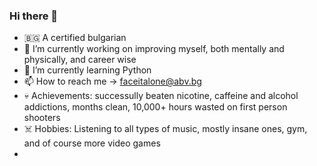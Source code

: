 ### Hi there 👋

- 🇧🇬 A certified bulgarian
- 🔭 I’m currently working on improving myself, both mentally and physically, and career wise
- 🌱 I’m currently learning Python
- 📫 How to reach me -> faceitalone@abv.bg
- 💀 Achievements: successully beaten nicotine, caffeine and alcohol addictions, months clean, 10,000+ hours wasted on first person shooters
- ☠️ Hobbies: Listening to all types of music, mostly insane ones, gym, and of course more video games
- 

